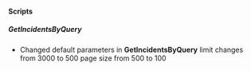#### Scripts
##### GetIncidentsByQuery
- Changed default parameters in **GetIncidentsByQuery** limit changes from 3000 to 500 page size from 500 to 100

